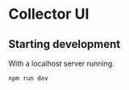 # Collector UI 

## Starting development

With a localhost server running.

```bash
npm run dev
```
